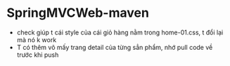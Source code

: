 # SpringMVCWeb-maven

- check giúp t cái style của cái giỏ hàng nằm trong home-01.css, t đổi lại mà nó k work
- T có thêm vô mấy trang detail của từng sẳn phẩm, nhớ pull code về trước khi push

